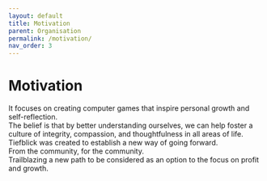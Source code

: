 ```yaml
---
layout: default
title: Motivation
parent: Organisation
permalink: /motivation/
nav_order: 3
---
```


<h1>Motivation</h1>
It focuses on creating computer games that inspire personal growth and self-reflection.<br>
The belief is that by better understanding ourselves, we can help foster a culture of integrity, compassion, and thoughtfulness in all areas of life.<br>
Tiefblick was created to establish a new way of going forward.<br>
From the community, for the community.<br>
Trailblazing a new path to be considered as an option to the focus on profit and growth.

